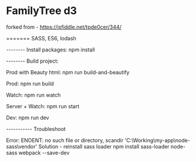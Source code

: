 # FamilyTree d3

forked from - https://jsfiddle.net/tpde0cer/344/


======= SASS, ES6, lodash 

-------- Install packages:
npm install



-------- Build project:

Prod with Beauty html:
npm run build-and-beautify

Prod:
npm run build

Watch:
npm run watch

Server + Watch:
npm run start

Dev:
npm run dev


----------- Troubleshoot

Error: ENOENT: no such file or directory, scandir 'C:\Working\my-app\node-sass\vendor'
Solution - reinstall sass loader
npm install sass-loader node-sass webpack --save-dev
